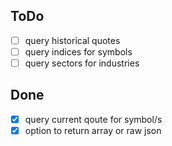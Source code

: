 ToDo
----
- [ ] query historical quotes
- [ ] query indices for symbols
- [ ] query sectors for industries

Done
----
- [X] query current qoute for symbol/s
- [X] option to return array or raw json
